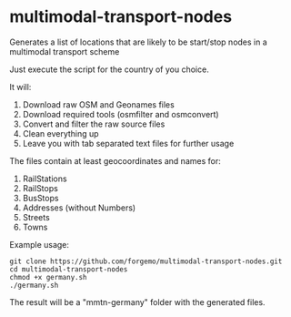 # multimodal-transport-nodes
Generates a list of locations that are likely to be start/stop nodes in a multimodal transport scheme

Just execute the script for the country of you choice.

It will:
 1. Download raw OSM and Geonames files
 2. Download required tools (osmfilter and osmconvert)
 3. Convert and filter the raw source files
 4. Clean everything up
 5. Leave you with tab separated text files for further usage

The files contain at least geocoordinates and names for:
  1. RailStations
  2. RailStops
  3. BusStops
  4. Addresses (without Numbers)
  5. Streets
  6. Towns
  
Example usage:

    git clone https://github.com/forgemo/multimodal-transport-nodes.git
    cd multimodal-transport-nodes
    chmod +x germany.sh
    ./germany.sh

The result will be a "mmtn-germany" folder with the generated files.
